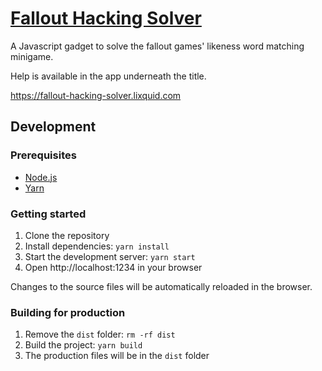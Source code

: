 # [Fallout Hacking Solver](https://fallout-hacking-solver.lixquid.com)

A Javascript gadget to solve the fallout games' likeness word matching minigame.

Help is available in the app underneath the title.

https://fallout-hacking-solver.lixquid.com

## Development

### Prerequisites

- [Node.js](https://nodejs.org/en/)
- [Yarn](https://yarnpkg.com/en/)

### Getting started

1. Clone the repository
2. Install dependencies: `yarn install`
3. Start the development server: `yarn start`
4. Open http://localhost:1234 in your browser

Changes to the source files will be automatically reloaded in the browser.

### Building for production

1. Remove the `dist` folder: `rm -rf dist`
2. Build the project: `yarn build`
3. The production files will be in the `dist` folder
